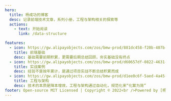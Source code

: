 ```yaml
---
hero:
  title: 杨成功的博客
  desc: 记录前端技术文章，系列小册，工程与架构相关的探索等
  actions:
    - text: 开始阅读
      link: /data-structure

features:
  - icon: https://gw.alipayobjects.com/zos/bmw-prod/881dc458-f20b-407b-947a-95104b5ec82b/k79dm8ih_w144_h144.png
    title: 前端基础
    desc: 基础需要前期积累，更需要后期总结回顾，夯实基础没有终点
  - icon: https://gw.alipayobjects.com/zos/bmw-prod/d60657df-0822-4631-9d7c-e7a869c2f21c/k79dmz3q_w126_h126.png
    title: 实战案例
    desc: 经验不是按年累计，是通过项目实战不断总结积累而成
  - icon: https://gw.alipayobjects.com/zos/bmw-prod/d1ee0c6f-5aed-4a45-a507-339a4bfe076c/k7bjsocq_w144_h144.png
    title: 工程与架构
    desc: 技术的本质是降本增效，工程与架构通过自动化，规范化来“化繁为简”
footer: Open-source MIT Licensed | Copyright © 2022<br />Powered by [杨成功](https://d.umijs.org)
---
```

